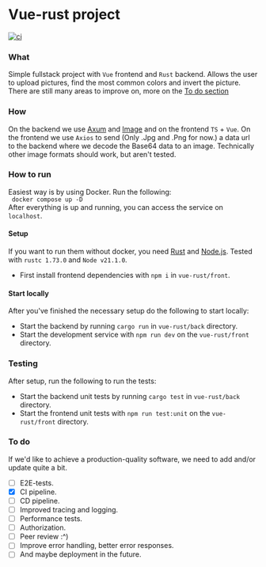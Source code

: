 # Vue-rust project  
[![ci](https://github.com/uberballo/vue-rust/actions/workflows/ci.yml/badge.svg)](https://github.com/uberballo/vue-rust/actions/workflows/ci.yml)
### What  
Simple fullstack project with `Vue` frontend and `Rust` backend. Allows the user to upload pictures, find the most common colors and invert the picture. There are still many areas to improve on, more on the [To do section](#to-do) 

### How  
On the backend we use [Axum](https://github.com/tokio-rs/axum) and [Image](https://docs.rs/image/latest/image/) and on the frontend `TS` + `Vue`. On the frontend we use `Axios` to send (Only .Jpg and .Png for now.) a data url to the backend where we decode the Base64 data to an image. Technically other image formats should work, but aren't tested.


### How to run  
Easiest way is by using Docker. Run the following:  
``` docker compose up -D```   
After everything is up and running, you can access the service on `localhost`. 

#### Setup
If you want to run them without docker, you need [Rust](https://www.rust-lang.org/tools/install) and [Node.js](https://docs.npmjs.com/downloading-and-installing-node-js-and-npm). Tested with `rustc 1.73.0` and `Node v21.1.0`.  
* First install frontend dependencies with `npm i` in `vue-rust/front`.  

#### Start locally
After you've finished the necessary setup do the following to start locally: 
* Start the backend by running `cargo run` in `vue-rust/back` directory.  
* Start the development service with `npm run dev` on the `vue-rust/front` directory.  

### Testing  
After setup, run the following to run the tests: 
* Start the backend unit tests by running `cargo test` in `vue-rust/back` directory.  
* Start the frontend unit tests with `npm run test:unit` on the `vue-rust/front` directory.  

### To do  
If we'd like to achieve a production-quality software, we need to add and/or update quite a bit. 

- [ ] E2E-tests.  
- [X] CI pipeline.
- [ ] CD pipeline.
- [ ] Improved tracing and logging.  
- [ ] Performance tests.  
- [ ] Authorization.  
- [ ] Peer review :^)  
- [ ] Improve error handling, better error responses.  
- [ ] And maybe deployment in the future.  
